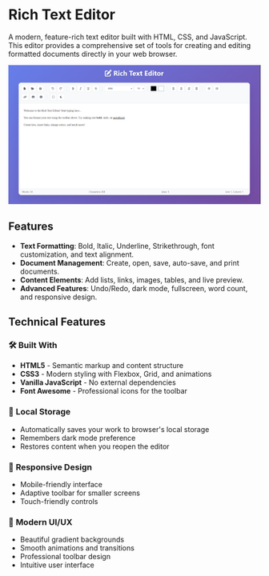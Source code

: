 # Rich Text Editor

A modern, feature-rich text editor built with HTML, CSS, and JavaScript. This editor provides a comprehensive set of tools for creating and editing formatted documents directly in your web browser.

![Rich Text Editor](screenshot.png)


## Features

- **Text Formatting**: Bold, Italic, Underline, Strikethrough, font customization, and text alignment.
- **Document Management**: Create, open, save, auto-save, and print documents.
- **Content Elements**: Add lists, links, images, tables, and live preview.
- **Advanced Features**: Undo/Redo, dark mode, fullscreen, word count, and responsive design.

## Technical Features

### 🛠️ **Built With**
- **HTML5** - Semantic markup and content structure
- **CSS3** - Modern styling with Flexbox, Grid, and animations
- **Vanilla JavaScript** - No external dependencies
- **Font Awesome** - Professional icons for the toolbar

### 💾 **Local Storage**
- Automatically saves your work to browser's local storage
- Remembers dark mode preference
- Restores content when you reopen the editor

### 📱 **Responsive Design**
- Mobile-friendly interface
- Adaptive toolbar for smaller screens
- Touch-friendly controls

### 🎨 **Modern UI/UX**
- Beautiful gradient backgrounds
- Smooth animations and transitions
- Professional toolbar design
- Intuitive user interface